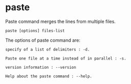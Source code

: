 # paste

Paste command merges the lines from multiple files.

`paste [options] files-list`

The options of paste command are:

```
specify of a list of delimiters : -d.

Paste one file at a time instead of in parallel : -s.

version information : --version

Help about the paste command : --help.
```
